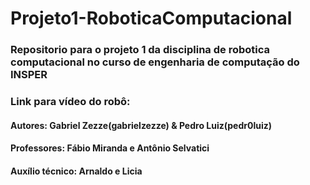 # Projeto1-RoboticaComputacional
### Repositorio para o projeto 1 da disciplina de robotica computacional no curso de engenharia de computação do INSPER

### Link para vídeo do robô:


#### Autores: Gabriel Zezze(gabrielzezze) & Pedro Luiz(pedr0luiz)
#### Professores: Fábio Miranda e Antônio Selvatici
#### Auxílio técnico: Arnaldo e Licia
